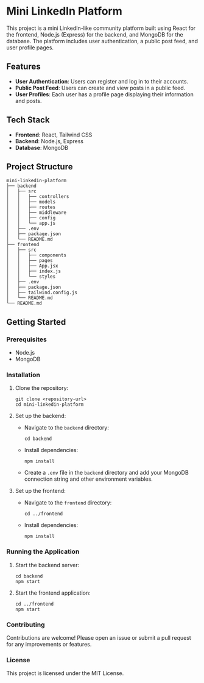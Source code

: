 # Mini LinkedIn Platform

This project is a mini LinkedIn-like community platform built using React for the frontend, Node.js (Express) for the backend, and MongoDB for the database. The platform includes user authentication, a public post feed, and user profile pages.

## Features

- **User Authentication**: Users can register and log in to their accounts.
- **Public Post Feed**: Users can create and view posts in a public feed.
- **User Profiles**: Each user has a profile page displaying their information and posts.

## Tech Stack

- **Frontend**: React, Tailwind CSS
- **Backend**: Node.js, Express
- **Database**: MongoDB

## Project Structure

```
mini-linkedin-platform
├── backend
│   ├── src
│   │   ├── controllers
│   │   ├── models
│   │   ├── routes
│   │   ├── middleware
│   │   ├── config
│   │   └── app.js
│   ├── .env
│   ├── package.json
│   └── README.md
├── frontend
│   ├── src
│   │   ├── components
│   │   ├── pages
│   │   ├── App.jsx
│   │   ├── index.js
│   │   └── styles
│   ├── .env
│   ├── package.json
│   ├── tailwind.config.js
│   └── README.md
└── README.md
```

## Getting Started

### Prerequisites

- Node.js
- MongoDB

### Installation

1. Clone the repository:
   ```
   git clone <repository-url>
   cd mini-linkedin-platform
   ```

2. Set up the backend:
   - Navigate to the `backend` directory:
     ```
     cd backend
     ```
   - Install dependencies:
     ```
     npm install
     ```
   - Create a `.env` file in the `backend` directory and add your MongoDB connection string and other environment variables.

3. Set up the frontend:
   - Navigate to the `frontend` directory:
     ```
     cd ../frontend
     ```
   - Install dependencies:
     ```
     npm install
     ```

### Running the Application

1. Start the backend server:
   ```
   cd backend
   npm start
   ```

2. Start the frontend application:
   ```
   cd ../frontend
   npm start
   ```

### Contributing

Contributions are welcome! Please open an issue or submit a pull request for any improvements or features.

### License

This project is licensed under the MIT License.